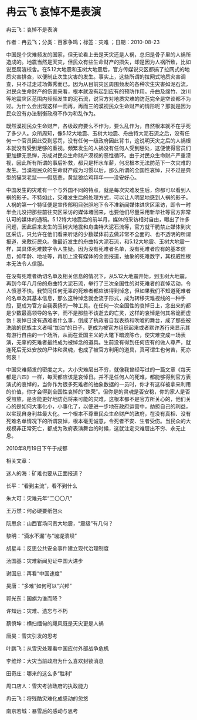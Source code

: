 # 冉云飞  哀悼不是表演  
  
冉云飞：哀悼不是表演  
作者：冉云飞；分类：百家争鸣；标签：灾难 ；日期：2010-08-23  
中国是个灾难频发的国家，但无论看上去是天灾还是人祸，总归是骨子里的人祸所造成的。地震当然是天灾，但民众有些生命财产的损失，却是因为人祸所致，比如说豆腐渣校舍。在5.12大地震和玉树大地震后，官方传媒说灾区都搞了拉网式的地质灾害排查，以便制止次生灾害的发生。事实上，这些所谓的拉网式地质灾害调查，只不过走过场做秀而已。因为从目前灾区周围频发的各种次生灾害如泥石流，对民众生命财产的伤害来看，根本就没有起到应有的预防作用。舟曲及绵竹、汶川等地震灾区范围内频频发生的泥石流，说官方对地质灾难的防范完全是空谈都不为过。为什么会出现这样一而再，再而三的漠视民众生命财产的情形呢？那就是因为民众没有办法制衡政府不作为和乱作为。  
既然漠视民众生命财产，各级政府要么不作为，要么乱作为，自然根本就不在乎死了多少人。众所周知，像5.12大地震、玉树大地震、舟曲特大泥石流之后，没有任何一个官员因此受到惩罚，没有任何一级政府因此背书，这说明天灾之后的人祸根本就没有受到足够的重视。频繁发生的人祸没有任何人受到惩处，这便使得官员们更加肆无忌惮，形成对民众生命财产漠视的恶性循环。由于对民众生命财产严重漠视，因此所有所谓的事后补救，都只是杯水车薪，何况根本无法防范下一次灾难的发生。当漠视民众的生命财产成为习惯以后，那么所谓的全国性哀悼，只不过是典型的猫哭老鼠——假慈悲，黄鼠狼给鸡拜年——没安好心。  
中国发生的灾难有一个与外国不同的特点，就是每次灾难发生后，你都可以看到人祸的影子。不特如此，灾难发生后的处理方式，可以让人明显地感到人祸的影子。人祸的第一个特征便是宣传部明目张胆地下令不准新闻媒体进灾区采访，即令一时半会儿没把那些前往灾区采访的媒体堵回来，也要他们尽量采用新华社等官方非常认可的媒体的通稿。5.12特大地震后的前半月，媒体的采访相对自由，曝出了许多问题，因此后来发生的玉树大地震和舟曲特大泥石流等，官方就干脆禁止媒体到灾区采访，只允许在他们看来听话的少数媒体前去做非常不全面的、也不透明的所谓报道，来敷衍民众。像最近发生的舟曲特大泥石流，和5.12大地震、玉树大地震一样，其具体死难数字令人生疑。因为没有死难者名单，没有死难者应有的基本信息，如年龄、地址等，再加上没有媒体的全面报道，抽象的死难数字，其权威性根本无法令人信服。  
在没有死难者确切名单及相关信息的情况下，从5.12大地震开始，到玉树大地震，再到今年八月份的舟曲特大泥石流，举行了三次全国性的对死难者的哀悼活动，令人愤懑不快。我赞同任何无辜的死难者都应该得到悼念，但如果我们不知道死难者的名单及其基本信息，那么这种悼念就会流于形式，成为转移灾难视线的一种手段，更成为官方自我表扬的一种工具。在任何一次全国性的哀悼日上，念出来的都是少数最高领导的名字，而不是那些不该逝去的亡灵，这样的哀悼是何其吊诡而虚伪！哀悼日没有遇难者什么事，倒成了执政者自我表扬和吹嘘的舞台，成了那些被洗脑的民族主义者喊“加油”的日子，更成为被官方组织起来或者默许游行来显示其有游行自由的一个场所，从而在爱国主义的大氅下暗渡陈仓，使灾难变成一场表演，无辜的死难者最终成为被悼念的道具。生前没有得到任何应有的做人尊严，就连死后无处安放的尸体和灵魂，也成了被官方利用的道具，真可谓生也何苦，死亦何哀！  
中国灾难频发的密度之大，大小灾难层出不穷，就像我曾经写过的一篇文章《每天都是六四》一样，每天都应该是哀悼日。并不是任何人的死难，都能够得到官方表演式的哀悼的，当你作为很多死难者的抽象数据的一员时，你才有这样被拿来利用的价值，你才会得到全国性哀悼的“殊荣”。但你是的灵魂是否安稳，你的家人是否受煎熬，是否能更好地防范将来可能的灾难，这根本都不是官方所关心的，他们关心的是如何大事化小，小事化了，以便进一步地在政府运营中，劫掠自己的利益，以实现自身利益最大化。一个根本不尊重民众生命财产的政府，在没有真相、没有死难名单情况下的所谓哀悼，根本毫无诚意，令死者不安、生者受伤。当民众的大规模非正常死亡，都成为政府表演舞台的时候，这就注定灾难层出不穷、永无止息。  
2010年8月19日下午于成都  
  
相关文章：  
迷人的海：矿难也要从正面报道？  
长平：“看到主流”，看不到什么  
朱大可：灾难元年“二〇〇八”  
王万然：何必硬要纸包火  
阮思余：山西官场问责大地震，“震级”有几何？  
黎明：“滴水不漏”与“塴堤溃坝”  
胡星斗：反思公共安全事件建立现代治理制度  
汤国基：灾难新闻见证中国大进步  
谢国忠：再看“中国速度”  
昊唐：“多难”如何可以“兴邦”  
郭光东：国旗为谁而降？  
许知远：灾难、遗忘与不朽  
蔡慎坤：横扫缅甸的飓风既是天灾更是人祸  
唐昊：雪灾引发的思考  
叶鹏飞：从雪灾处理看中国应付外部战争危机  
李维烨：大灾当前政府为什么喜欢封锁消息  
田奇庄：哪来的这么多“胜利”  
周口店人：雪灾考验政府的执政能力  
冉云飞：将残酷灾难化成感动的忽悠  
南京若城：暴雪后的感动与思考